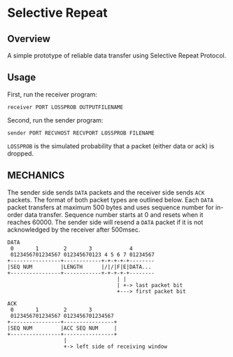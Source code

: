 # Selective Repeat

## Overview

A simple prototype of reliable data transfer using Selective Repeat Protocol.

## Usage

First, run the receiver program:
```
receiver PORT LOSSPROB OUTPUTFILENAME
```
Second, run the sender program:
```
sender PORT RECVHOST RECVPORT LOSSPROB FILENAME
```
`LOSSPROB` is the simulated probability that a packet (either data or ack) is dropped.

## MECHANICS

The sender side sends `DATA` packets and the receiver side sends `ACK` packets. The format of both packet types are outlined below.
Each `DATA` packet transfers at maximum 500 bytes and uses sequence number for in-order data transfer. Sequence number starts at 0 and resets when it reaches 60000.
The sender side will resend a `DATA` packet if it is not acknowledged by the receiver after 500msec.

```
DATA
 0       1        2       3            4
 0123456701234567 012345670123 4 5 6 7 01234567
+----------------+------------+-+-+-+-+--------
|SEQ NUM         |LENGTH      |/|/|F|E|DATA...
+----------------+------------+-+-+-+-+--------
                                   | |
                                   | +-> last packet bit
                                   +---> first packet bit

ACK
 0       1        2       3
 0123456701234567 0123456701234567
+----------------+----------------+
|SEQ NUM         |ACC SEQ NUM     |
+----------------+----------------+
                  |
                  +-> left side of receiving window
```
